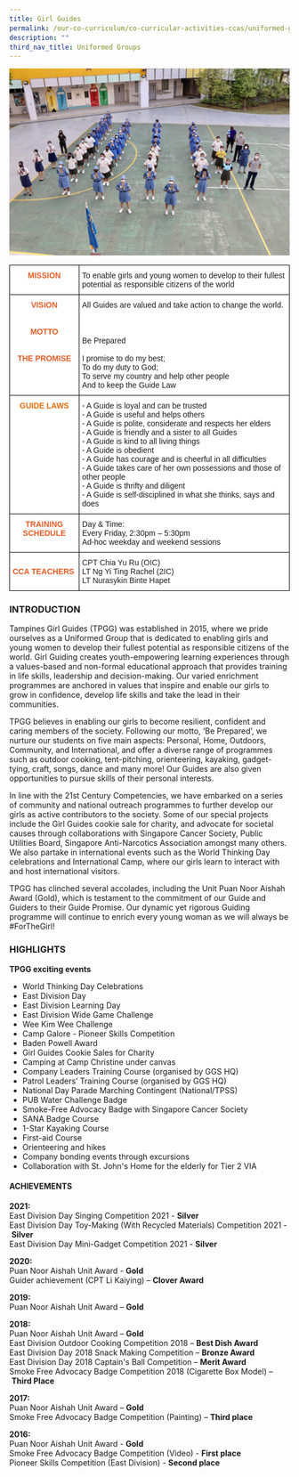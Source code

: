 ```yaml
---
title: Girl Guides
permalink: /our-co-curriculum/co-curricular-activities-ccas/uniformed-groups/girl-guides/
description: ""
third_nav_title: Uniformed Groups
---
```

![](/images/GG%20Pic.jpg)

<style type="text/css">
.tg  {border-collapse:collapse;border-spacing:0;}
.tg td{border-color:black;border-style:solid;border-width:1px;font-family:Arial, sans-serif;font-size:14px;
  overflow:hidden;padding:10px 5px;word-break:normal;}
.tg th{border-color:black;border-style:solid;border-width:1px;font-family:Arial, sans-serif;font-size:14px;
  font-weight:normal;overflow:hidden;padding:10px 5px;word-break:normal;}
.tg .tg-61iw{background-color:#FFF;color:#F00;text-align:left;vertical-align:top}
.tg .tg-jorn{background-color:#FFF;color:#E35C26;font-weight:bold;text-align:left;vertical-align:top}
.tg .tg-q8a1{background-color:#FFF;color:#E36C0A;font-weight:bold;text-align:center;vertical-align:top}
.tg .tg-uu3v{background-color:#FFF;color:#E35C26;font-weight:bold;text-align:center;vertical-align:top}
.tg .tg-ktyi{background-color:#FFF;text-align:left;vertical-align:top}
</style>
<table class="tg">
<thead>
  <tr>
    <th class="tg-uu3v">MISSION<br></th>
    <th class="tg-ktyi">To enable girls and young women to develop to their fullest potential as responsible citizens of the world<br></th>
  </tr>
</thead>
<tbody>
  <tr>
    <td class="tg-uu3v">VISION<br><br><br>MOTTO<br><br><br>THE PROMISE</td>
    <td class="tg-ktyi"><span style="background-color:initial">All Guides are valued and take action to change the world.</span><br><br><br><br>Be Prepared<br><br>I promise to do my best; <br>To do my duty to God; <br>To serve my country and help other people <br>And to keep the Guide Law<br></td>
  </tr>
  <tr>
    <td class="tg-q8a1"> <span style="color:#E36C0A">GUIDE LAWS</span><br></td>
    <td class="tg-ktyi">- A Guide is loyal and can be trusted <br>- A Guide is useful and helps others <br>- A Guide is polite, considerate and respects her elders <br>- A Guide is friendly and a sister to all Guides <br>- A Guide is kind to all living things <br>- A Guide is obedient <br>- A Guide has courage and is cheerful in all difficulties<br>- A Guide takes care of her own possessions and those of other people <br>- A Guide is thrifty and diligent <br>- A Guide is self-disciplined in what she thinks, says and does </td>
  </tr>
  <tr>
    <td class="tg-uu3v">TRAINING SCHEDULE</td>
    <td class="tg-ktyi">Day &amp; Time:<br>Every Friday, 2:30pm – 5:30pm<br>Ad-hoc weekday and weekend sessions</td>
  </tr>
  <tr>
    <td class="tg-jorn"><br>CCA TEACHERS </td>
    <td class="tg-61iw"><span style="color:#222">CPT Chia Yu Ru (OIC)</span><br><span style="color:#222">LT Ng Yi Ting Rachel (2IC)</span><br><span style="color:#222">LT Nurasykin Binte Hapet</span></td>
  </tr>
</tbody>
</table>

### INTRODUCTION

Tampines Girl Guides (TPGG) was established in 2015, where we pride ourselves as a Uniformed Group that is dedicated to enabling girls and young women to develop their fullest potential as responsible citizens of the world. Girl Guiding creates youth-empowering learning experiences through a values-based and non-formal educational approach that provides training in life skills, leadership and decision-making. Our varied enrichment programmes are anchored in values that inspire and enable our girls to grow in confidence, develop life skills and take the lead in their communities.

TPGG believes in enabling our girls to become resilient, confident and caring members of the society. Following our motto, ‘Be Prepared’, we nurture our students on five main aspects: Personal, Home, Outdoors, Community, and International, and offer a diverse range of programmes such as outdoor cooking, tent-pitching, orienteering, kayaking, gadget-tying, craft, songs, dance and many more! Our Guides are also given opportunities to pursue skills of their personal interests.

In line with the 21st Century Competencies, we have embarked on a series of community and national outreach programmes to further develop our girls as active contributors to the society. Some of our special projects include the Girl Guides cookie sale for charity, and advocate for societal causes through collaborations with Singapore Cancer Society, Public Utilities Board, Singapore Anti-Narcotics Association amongst many others. We also partake in international events such as the World Thinking Day celebrations and International Camp, where our girls learn to interact with and host international visitors.

TPGG has clinched several accolades, including the Unit Puan Noor Aishah Award (Gold), which is testament to the commitment of our Guide and Guiders to their Guide Promise. Our dynamic yet rigorous Guiding programme will continue to enrich every young woman as we will always be #ForTheGirl!

### HIGHLIGHTS

**TPGG exciting events**  

* World Thinking Day Celebrations
* East Division Day
* East Division Learning Day
* East Division Wide Game Challenge
* Wee Kim Wee Challenge
* Camp Galore - Pioneer Skills Competition
* Baden Powell Award
* Girl Guides Cookie Sales for Charity
* Camping at Camp Christine under canvas
* Company Leaders Training Course (organised by GGS HQ)
* Patrol Leaders’ Training Course (organised by GGS HQ)
* National Day Parade Marching Contingent (National/TPSS)
* PUB Water Challenge Badge
* Smoke-Free Advocacy Badge with Singapore Cancer Society
* SANA Badge Course
* 1-Star Kayaking Course
* First-aid Course
* Orienteering and hikes
* Company bonding events through excursions
* Collaboration with St. John's Home for the elderly for Tier 2 VIA   

  

#### ACHIEVEMENTS

**2021:** <br>
East Division Day Singing Competition 2021 - **Silver** <br>
East Division Day Toy-Making (With Recycled Materials) Competition 2021 - **Silver** <br>
East Division Day Mini-Gadget Competition 2021 - **Silver**

**2020:** <br>
Puan Noor Aishah Unit Award - **Gold** <br>
Guider achievement (CPT Li Kaiying) – **Clover Award**

**2019:**  <br>
Puan Noor Aishah Unit Award – **Gold**

**2018:**  <br>
Puan Noor Aishah Unit Award – **Gold** <br>
East Division Outdoor Cooking Competition 2018 – **Best Dish Award**  <br>
East Division Day 2018 Snack Making Competition – **Bronze Award** <br>
East Division Day 2018 Captain's Ball Competition – **Merit Award** <br>
Smoke Free Advocacy Badge Competition 2018 (Cigarette Box Model) – **Third Place**

**2017:**  <br>
Puan Noor Aishah Unit Award – **Gold** <br>
Smoke Free Advocacy Badge Competition (Painting) – **Third place**

  

**2016:**  <br>
Puan Noor Aishah Unit Award - **Gold** <br>
Smoke Free Advocacy Badge Competition (Video) - **First place**  <br>
Pioneer Skills Competition (East Division) - **Second place**